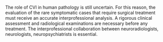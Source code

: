 The role of CVI in human pathology is still uncertain. For this reason, the evaluation of the rare symptomatic cases that require surgical treatment must receive an accurate interprofessional analysis. A rigorous clinical assessment and radiological examinations are necessary before any treatment. The interprofessional collaboration between neuroradiologists, neurologists, neuropsychiatrists is essential.
